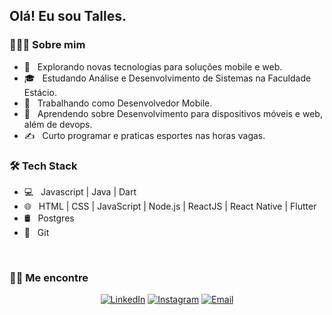 <h2> Olá! Eu sou Talles.</h2>

<h3> 👨🏻‍💻 Sobre mim </h3>

- 🤔 &nbsp; Explorando novas tecnologias para soluções mobile e web.
- 🎓 &nbsp; Estudando Análise e Desenvolvimento de Sistemas na Faculdade Estácio.
- 💼 &nbsp; Trabalhando como Desenvolvedor Mobile.
- 🌱 &nbsp; Aprendendo sobre Desenvolvimento para dispositivos móveis e web, além de devops.
- ✍️ &nbsp; Curto programar e praticas esportes nas horas vagas.

<h3>🛠 Tech Stack</h3>

- 💻 &nbsp; Javascript | Java | Dart
- 🌐 &nbsp; HTML | CSS | JavaScript | Node.js | ReactJS | React Native | Flutter
- 🛢 &nbsp; Postgres
- 🔧 &nbsp; Git

<br/>

<h3> 🤝🏻 Me encontre </h3>

<p align="center">
<a href="https://www.linkedin.com/in/talles-barbosa-a5319610b/"><img alt="LinkedIn" src="https://img.shields.io/badge/LinkedIn-Talles%20Barbosa-blue?style=flat-square&logo=linkedin"></a>
<a href="https://www.instagram.com/barbosastalles/"><img alt="Instagram" src="https://img.shields.io/badge/Instagram-barbosastalles_-blue?style=flat-square&logo=instagram"></a>
<a href="mailto:barbosatalles9@gmail.com"><img alt="Email" src="https://img.shields.io/badge/Email-barbosatalles9@gmail.com-blue?style=flat-square&logo=gmail"></a>
</p>

